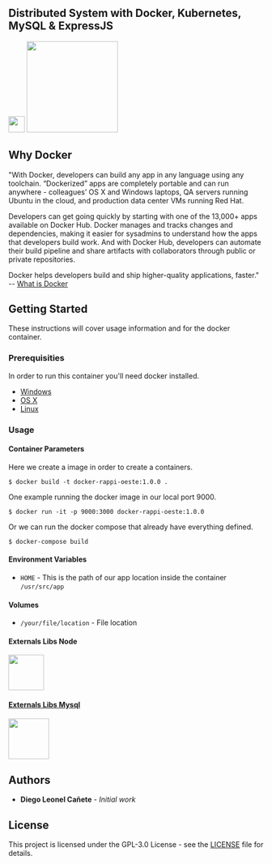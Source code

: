 ## Distributed System with Docker, Kubernetes, MySQL & ExpressJS

<a href="https://docs.docker.com/"><img src="https://docs.docker.com/favicons/docs@2x.ico" margin-bottom="18" width="32"></a><a>  </a><a href="https://kubernetes.io/es/docs/home/"><img src="https://kubernetes.io/images/nav_logo.svg" margin-bottom="18" width="180"></a>


## Why Docker

"With Docker, developers can build any app in any language using any toolchain. “Dockerized” apps are completely portable and can run anywhere - colleagues’ OS X and Windows laptops, QA servers running Ubuntu in the cloud, and production data center VMs running Red Hat.

Developers can get going quickly by starting with one of the 13,000+ apps available on Docker Hub. Docker manages and tracks changes and dependencies, making it easier for sysadmins to understand how the apps that developers build work. And with Docker Hub, developers can automate their build pipeline and share artifacts with collaborators through public or private repositories.

Docker helps developers build and ship higher-quality applications, faster." -- [What is Docker](https://www.docker.com/what-docker#copy1)


## Getting Started

These instructions will cover usage information and for the docker container.


### Prerequisities

In order to run this container you'll need docker installed.

* [Windows](https://docs.docker.com/windows/started)
* [OS X](https://docs.docker.com/mac/started/)
* [Linux](https://docs.docker.com/linux/started/)

### Usage

#### Container Parameters

Here we create a image in order to create a containers.

```shell
$ docker build -t docker-rappi-oeste:1.0.0 .
```

One example running the docker image in our local port 9000.

```shell
$ docker run -it -p 9000:3000 docker-rappi-oeste:1.0.0
```

Or we can run the docker compose that already have everything defined.

```shell
$ docker-compose build
```

#### Environment Variables

* `HOME` - This is the path of our app location inside the container `/usr/src/app`

#### Volumes

* `/your/file/location` - File location


#### Externals Libs Node

<a href="https://nodejs.org/es/docs/"><img src="https://upload.wikimedia.org/wikipedia/commons/thumb/d/d9/Node.js_logo.svg/400px-Node.js_logo.svg.png" margin-bottom="8" width="70">


#### Externals Libs Mysql

</a><a href="https://dev.mysql.com/doc/"><img src="https://d1q6f0aelx0por.cloudfront.net/product-logos/0dd7193f-e747-4a15-b797-818b9fac3656-mysql.png" width="80"></a><a>  </a>


## Authors

* **Diego Leonel Cañete** - *Initial work*

## License

This project is licensed under the GPL-3.0 License - see the [LICENSE](LICENSE) file for details.
